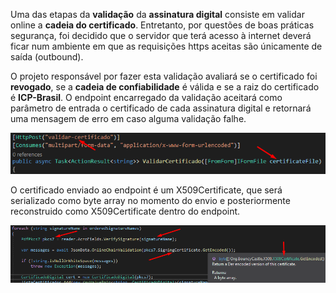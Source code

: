 Uma das etapas da **validação** da **assinatura digital** consiste em validar online a **cadeia do certificado**. Entretanto, por questões de boas práticas segurança, foi decidido que o servidor que terá acesso à internet deverá ficar num ambiente em que as requisições https aceitas são únicamente de saída (outbound).

O projeto responsável por fazer esta validação avaliará se o certificado foi **revogado**, se a **cadeia de confiabilidade** é válida e se a raiz do certificado é **ICP-Brasil**. 
O endpoint encarregado da validação aceitará como parâmetro de entrada o certificado de cada assinatura digital e retornará uma mensagem de erro em caso alguma validação falhe.

![endpoint](../../Recursos/SistemasCorrelatos/Outbound/endpoint1.png)

O certificado enviado ao endpoint é um X509Certificate, que será serializado como byte array no momento do envio e posteriormente reconstruido como X509Certificate dentro do endpoint.

![endpoint](../../Recursos/SistemasCorrelatos/Outbound/endpoint2.png)